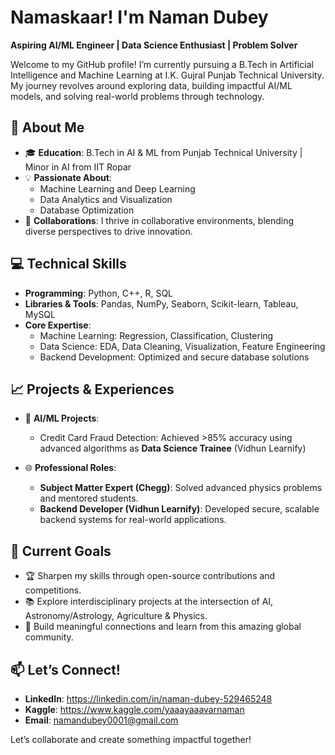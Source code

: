 # Namaskaar! I'm Naman Dubey  

**Aspiring AI/ML Engineer | Data Science Enthusiast | Problem Solver**  

Welcome to my GitHub profile! I’m currently pursuing a B.Tech in Artificial Intelligence and Machine Learning at I.K. Gujral Punjab Technical University. My journey revolves around exploring data, building impactful AI/ML models, and solving real-world problems through technology.  

## 🌟 About Me  

- 🎓 **Education**: B.Tech in AI & ML from Punjab Technical University | Minor in AI from IIT Ropar  
- 💡 **Passionate About**:  
  - Machine Learning and Deep Learning  
  - Data Analytics and Visualization
  - Database Optimization
- 🤝 **Collaborations**: I thrive in collaborative environments, blending diverse perspectives to drive innovation.  

## 💻 Technical Skills  

- **Programming**: Python, C++, R, SQL  
- **Libraries & Tools**: Pandas, NumPy, Seaborn, Scikit-learn, Tableau, MySQL  
- **Core Expertise**:  
  - Machine Learning: Regression, Classification, Clustering   
  - Data Science: EDA, Data Cleaning, Visualization, Feature Engineering   
  - Backend Development: Optimized and secure database solutions  

## 📈 Projects & Experiences  

- 🧠 **AI/ML Projects**:  
  - Credit Card Fraud Detection: Achieved >85% accuracy using advanced algorithms as **Data Science Trainee** (Vidhun Learnify)  

- 🌐 **Professional Roles**:  
  - **Subject Matter Expert (Chegg)**: Solved advanced physics problems and mentored students.  
  - **Backend Developer (Vidhun Learnify)**: Developed secure, scalable backend systems for real-world applications.

## 🌱 Current Goals  

- 🏆 Sharpen my skills through open-source contributions and competitions.  
- 📚 Explore interdisciplinary projects at the intersection of AI, Astronomy/Astrology, Agriculture & Physics.  
- 🤝 Build meaningful connections and learn from this amazing global community.  

## 📫 Let’s Connect!  

- **LinkedIn**: https://linkedin.com/in/naman-dubey-529465248  
- **Kaggle**: https://www.kaggle.com/yaaayaaavarnaman
- **Email**: namandubey0001@gmail.com  

Let’s collaborate and create something impactful together!
